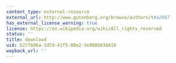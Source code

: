 ```yaml
---
content_type: external-resource
external_url: http://www.gutenberg.org/browse/authors/t#a2987
has_external_license_warning: true
license: https://en.wikipedia.org/wiki/All_rights_reserved
status: ''
title: download
uid: b27fb96a-1d7d-41f5-88e2-5e9886836419
wayback_url: ''
---
```

